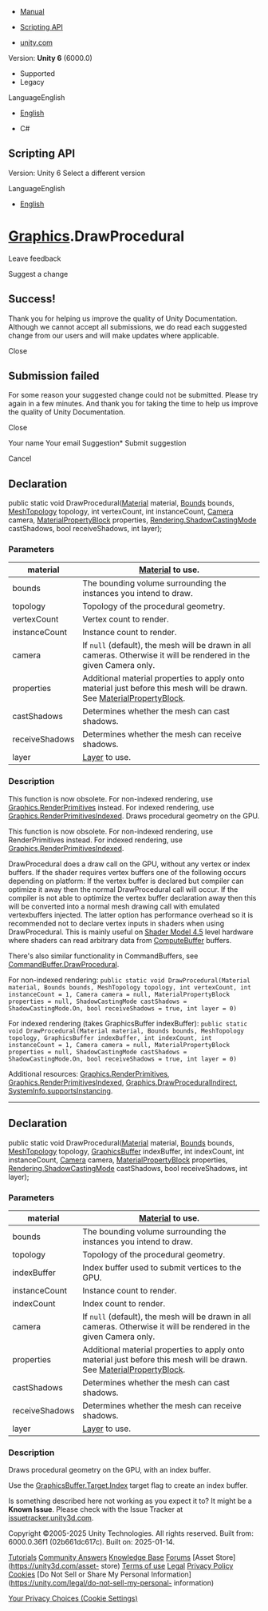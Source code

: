 [ ]()

  * [Manual](../Manual/index.html)
  * [Scripting API](../ScriptReference/index.html)

  * [unity.com](https://unity.com/)

Version: **Unity 6** (6000.0)

  * Supported
  * Legacy

LanguageEnglish

  * [English]()

  * C#

[ ](https://docs.unity3d.com)

## Scripting API

Version: Unity 6 Select a different version

LanguageEnglish

  * [English]()

#  [Graphics](Graphics.html).DrawProcedural

Leave feedback

Suggest a change

## Success!

Thank you for helping us improve the quality of Unity Documentation. Although
we cannot accept all submissions, we do read each suggested change from our
users and will make updates where applicable.

Close

## Submission failed

For some reason your suggested change could not be submitted. Please <a>try
again</a> in a few minutes. And thank you for taking the time to help us
improve the quality of Unity Documentation.

Close

Your name Your email Suggestion* Submit suggestion

Cancel

[ ]()

## Declaration

public static void DrawProcedural([Material](Material.html) material,
[Bounds](Bounds.html) bounds, [MeshTopology](MeshTopology.html) topology, int
vertexCount, int instanceCount, [Camera](Camera.html) camera,
[MaterialPropertyBlock](MaterialPropertyBlock.html) properties,
[Rendering.ShadowCastingMode](Rendering.ShadowCastingMode.html) castShadows,
bool receiveShadows, int layer);

### Parameters

material |  [Material](Material.html) to use.  
---|---  
bounds | The bounding volume surrounding the instances you intend to draw.  
topology | Topology of the procedural geometry.  
vertexCount | Vertex count to render.  
instanceCount | Instance count to render.  
camera | If `null` (default), the mesh will be drawn in all cameras. Otherwise it will be rendered in the given Camera only.  
properties | Additional material properties to apply onto material just before this mesh will be drawn. See [MaterialPropertyBlock](MaterialPropertyBlock.html).  
castShadows | Determines whether the mesh can cast shadows.  
receiveShadows | Determines whether the mesh can receive shadows.  
layer |  [Layer](../Manual/Layers.html) to use.  
  
### Description

This function is now obsolete. For non-indexed rendering, use
[Graphics.RenderPrimitives](Graphics.RenderPrimitives.html) instead. For
indexed rendering, use
[Graphics.RenderPrimitivesIndexed](Graphics.RenderPrimitivesIndexed.html).
Draws procedural geometry on the GPU.

This function is now obsolete. For non-indexed rendering, use RenderPrimitives
instead. For indexed rendering, use
[Graphics.RenderPrimitivesIndexed](Graphics.RenderPrimitivesIndexed.html).  
  
DrawProcedural does a draw call on the GPU, without any vertex or index
buffers. If the shader requires vertex buffers one of the following occurs
depending on platform: If the vertex buffer is declared but compiler can
optimize it away then the normal DrawProcedural call will occur. If the
compiler is not able to optimize the vertex buffer declaration away then this
will be converted into a normal mesh drawing call with emulated vertexbuffers
injected. The latter option has performance overhead so it is recommended not
to declare vertex inputs in shaders when using DrawProcedural. This is mainly
useful on [Shader Model 4.5](../Manual/SL-ShaderCompileTargets.html) level
hardware where shaders can read arbitrary data from
[ComputeBuffer](ComputeBuffer.html) buffers.  
  
There's also similar functionality in CommandBuffers, see
[CommandBuffer.DrawProcedural](Rendering.CommandBuffer.DrawProcedural.html).  
  
For non-indexed rendering: `public static void DrawProcedural(Material
material, Bounds bounds, MeshTopology topology, int vertexCount, int
instanceCount = 1, Camera camera = null, MaterialPropertyBlock properties =
null, ShadowCastingMode castShadows = ShadowCastingMode.On, bool
receiveShadows = true, int layer = 0)`  
  
For indexed rendering (takes GraphicsBuffer indexBuffer): `public static void
DrawProcedural(Material material, Bounds bounds, MeshTopology topology,
GraphicsBuffer indexBuffer, int indexCount, int instanceCount = 1, Camera
camera = null, MaterialPropertyBlock properties = null, ShadowCastingMode
castShadows = ShadowCastingMode.On, bool receiveShadows = true, int layer =
0)`  
  
Additional resources:
[Graphics.RenderPrimitives](Graphics.RenderPrimitives.html),
[Graphics.RenderPrimitivesIndexed](Graphics.RenderPrimitivesIndexed.html),
[Graphics.DrawProceduralIndirect](Graphics.DrawProceduralIndirect.html),
[SystemInfo.supportsInstancing](SystemInfo-supportsInstancing.html).

* * *

## Declaration

public static void DrawProcedural([Material](Material.html) material,
[Bounds](Bounds.html) bounds, [MeshTopology](MeshTopology.html) topology,
[GraphicsBuffer](GraphicsBuffer.html) indexBuffer, int indexCount, int
instanceCount, [Camera](Camera.html) camera,
[MaterialPropertyBlock](MaterialPropertyBlock.html) properties,
[Rendering.ShadowCastingMode](Rendering.ShadowCastingMode.html) castShadows,
bool receiveShadows, int layer);

### Parameters

material |  [Material](Material.html) to use.  
---|---  
bounds | The bounding volume surrounding the instances you intend to draw.  
topology | Topology of the procedural geometry.  
indexBuffer | Index buffer used to submit vertices to the GPU.  
instanceCount | Instance count to render.  
indexCount | Index count to render.  
camera | If `null` (default), the mesh will be drawn in all cameras. Otherwise it will be rendered in the given Camera only.  
properties | Additional material properties to apply onto material just before this mesh will be drawn. See [MaterialPropertyBlock](MaterialPropertyBlock.html).  
castShadows | Determines whether the mesh can cast shadows.  
receiveShadows | Determines whether the mesh can receive shadows.  
layer |  [Layer](../Manual/Layers.html) to use.  
  
### Description

Draws procedural geometry on the GPU, with an index buffer.

Use the [GraphicsBuffer.Target.Index](GraphicsBuffer.Target.Index.html) target
flag to create an index buffer.

Is something described here not working as you expect it to? It might be a
**Known Issue**. Please check with the Issue Tracker at
[issuetracker.unity3d.com](https://issuetracker.unity3d.com).

Copyright ©2005-2025 Unity Technologies. All rights reserved. Built from:
6000.0.36f1 (02b661dc617c). Built on: 2025-01-14.

[Tutorials](https://unity3d.com/learn) [Community
Answers](https://answers.unity3d.com) [Knowledge
Base](https://support.unity3d.com/hc/en-us)
[Forums](https://forum.unity3d.com) [Asset Store](https://unity3d.com/asset-
store) [Terms of use](https://docs.unity3d.com/Manual/TermsOfUse.html)
[Legal](https://unity.com/legal) [Privacy
Policy](https://unity.com/legal/privacy-policy)
[Cookies](https://unity.com/legal/cookie-policy) [Do Not Sell or Share My
Personal Information](https://unity.com/legal/do-not-sell-my-personal-
information)

[Your Privacy Choices (Cookie Settings)](javascript:void\(0\);)

